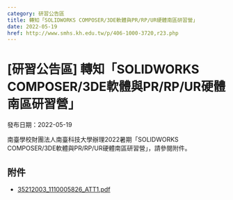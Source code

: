 ```yaml
---
category: 研習公告區
title: 轉知「SOLIDWORKS COMPOSER/3DE軟體與PR/RP/UR硬體南區研習營」
date: 2022-05-19
href: http://www.smhs.kh.edu.tw/p/406-1000-3720,r23.php
---
```


# [研習公告區] 轉知「SOLIDWORKS COMPOSER/3DE軟體與PR/RP/UR硬體南區研習營」

發布日期：2022-05-19

南臺學校財團法人南臺科技大學辦理2022暑期「SOLIDWORKS COMPOSER/3DE軟體與PR/RP/UR硬體南區研習營」，請參閱附件。

## 附件

- [35212003_1110005826_ATT1.pdf](https://www.smhs.kh.edu.tw/var/file/0/1000/attach/34/pta_3487_5689064_41308.pdf)
